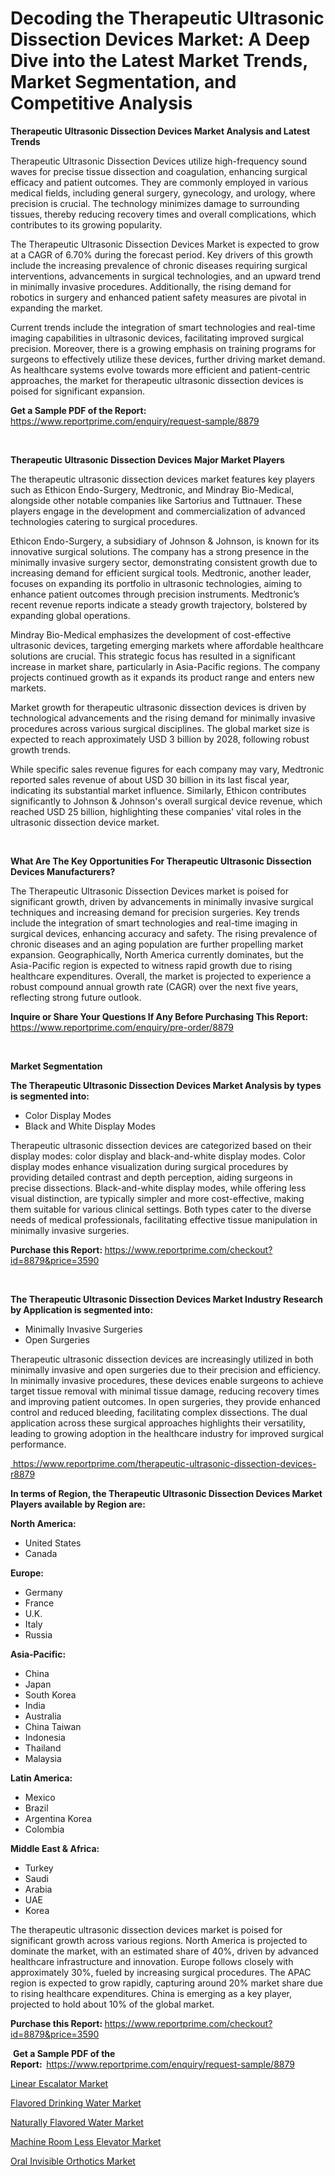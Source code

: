 <p><h1>Decoding the Therapeutic Ultrasonic Dissection Devices Market: A Deep Dive into the Latest Market Trends, Market Segmentation, and Competitive Analysis</h1></p><p><strong>Therapeutic Ultrasonic Dissection Devices Market Analysis and Latest Trends</strong></p>
<p><p>Therapeutic Ultrasonic Dissection Devices utilize high-frequency sound waves for precise tissue dissection and coagulation, enhancing surgical efficacy and patient outcomes. They are commonly employed in various medical fields, including general surgery, gynecology, and urology, where precision is crucial. The technology minimizes damage to surrounding tissues, thereby reducing recovery times and overall complications, which contributes to its growing popularity.</p><p>The Therapeutic Ultrasonic Dissection Devices Market is expected to grow at a CAGR of 6.70% during the forecast period. Key drivers of this growth include the increasing prevalence of chronic diseases requiring surgical interventions, advancements in surgical technologies, and an upward trend in minimally invasive procedures. Additionally, the rising demand for robotics in surgery and enhanced patient safety measures are pivotal in expanding the market.</p><p>Current trends include the integration of smart technologies and real-time imaging capabilities in ultrasonic devices, facilitating improved surgical precision. Moreover, there is a growing emphasis on training programs for surgeons to effectively utilize these devices, further driving market demand. As healthcare systems evolve towards more efficient and patient-centric approaches, the market for therapeutic ultrasonic dissection devices is poised for significant expansion.</p></p>
<p><strong>Get a Sample PDF of the Report:&nbsp;</strong> <a href="https://www.reportprime.com/enquiry/request-sample/8879?utm_campaign=12&utm_medium=2&utm_source=Github&utm_content=ia&utm_term=18102024&utm_id=therapeutic-ultrasonic-dissection-devices">https://www.reportprime.com/enquiry/request-sample/8879</a></p>
<p>&nbsp;</p>
<p><strong>Therapeutic Ultrasonic Dissection Devices Major Market Players</strong></p>
<p><p>The therapeutic ultrasonic dissection devices market features key players such as Ethicon Endo-Surgery, Medtronic, and Mindray Bio-Medical, alongside other notable companies like Sartorius and Tuttnauer. These players engage in the development and commercialization of advanced technologies catering to surgical procedures.</p><p>Ethicon Endo-Surgery, a subsidiary of Johnson & Johnson, is known for its innovative surgical solutions. The company has a strong presence in the minimally invasive surgery sector, demonstrating consistent growth due to increasing demand for efficient surgical tools. Medtronic, another leader, focuses on expanding its portfolio in ultrasonic technologies, aiming to enhance patient outcomes through precision instruments. Medtronic’s recent revenue reports indicate a steady growth trajectory, bolstered by expanding global operations.</p><p>Mindray Bio-Medical emphasizes the development of cost-effective ultrasonic devices, targeting emerging markets where affordable healthcare solutions are crucial. This strategic focus has resulted in a significant increase in market share, particularly in Asia-Pacific regions. The company projects continued growth as it expands its product range and enters new markets.</p><p>Market growth for therapeutic ultrasonic dissection devices is driven by technological advancements and the rising demand for minimally invasive procedures across various surgical disciplines. The global market size is expected to reach approximately USD 3 billion by 2028, following robust growth trends.</p><p>While specific sales revenue figures for each company may vary, Medtronic reported sales revenue of about USD 30 billion in its last fiscal year, indicating its substantial market influence. Similarly, Ethicon contributes significantly to Johnson & Johnson's overall surgical device revenue, which reached USD 25 billion, highlighting these companies' vital roles in the ultrasonic dissection device market.</p></p>
<p>&nbsp;</p>
<p><strong>What Are The Key Opportunities For Therapeutic Ultrasonic Dissection Devices Manufacturers?</strong></p>
<p><p>The Therapeutic Ultrasonic Dissection Devices market is poised for significant growth, driven by advancements in minimally invasive surgical techniques and increasing demand for precision surgeries. Key trends include the integration of smart technologies and real-time imaging in surgical devices, enhancing accuracy and safety. The rising prevalence of chronic diseases and an aging population are further propelling market expansion. Geographically, North America currently dominates, but the Asia-Pacific region is expected to witness rapid growth due to rising healthcare expenditures. Overall, the market is projected to experience a robust compound annual growth rate (CAGR) over the next five years, reflecting strong future outlook.</p></p>
<p><strong>Inquire or Share Your Questions If Any Before Purchasing This Report:</strong> <a href="https://www.reportprime.com/enquiry/pre-order/8879?utm_campaign=12&utm_medium=2&utm_source=Github&utm_content=ia&utm_term=18102024&utm_id=therapeutic-ultrasonic-dissection-devices">https://www.reportprime.com/enquiry/pre-order/8879</a></p>
<p>&nbsp;</p>
<p><strong>Market Segmentation</strong></p>
<p><strong>The Therapeutic Ultrasonic Dissection Devices Market Analysis by types is segmented into:</strong></p>
<p><ul><li>Color Display Modes</li><li>Black and White Display Modes</li></ul></p>
<p><p>Therapeutic ultrasonic dissection devices are categorized based on their display modes: color display and black-and-white display modes. Color display modes enhance visualization during surgical procedures by providing detailed contrast and depth perception, aiding surgeons in precise dissections. Black-and-white display modes, while offering less visual distinction, are typically simpler and more cost-effective, making them suitable for various clinical settings. Both types cater to the diverse needs of medical professionals, facilitating effective tissue manipulation in minimally invasive surgeries.</p></p>
<p><strong>Purchase this Report:&nbsp;</strong><a href="https://www.reportprime.com/checkout?id=8879&price=3590&utm_campaign=12&utm_medium=2&utm_source=Github&utm_content=ia&utm_term=18102024&utm_id=therapeutic-ultrasonic-dissection-devices">https://www.reportprime.com/checkout?id=8879&price=3590</a></p>
<p>&nbsp;</p>
<p><strong>The Therapeutic Ultrasonic Dissection Devices Market Industry Research by Application is segmented into:</strong></p>
<p><ul><li>Minimally Invasive Surgeries</li><li>Open Surgeries</li></ul></p>
<p><p>Therapeutic ultrasonic dissection devices are increasingly utilized in both minimally invasive and open surgeries due to their precision and efficiency. In minimally invasive procedures, these devices enable surgeons to achieve target tissue removal with minimal tissue damage, reducing recovery times and improving patient outcomes. In open surgeries, they provide enhanced control and reduced bleeding, facilitating complex dissections. The dual application across these surgical approaches highlights their versatility, leading to growing adoption in the healthcare industry for improved surgical performance.</p></p>
<p><a href="https://www.reportprime.com/therapeutic-ultrasonic-dissection-devices-r8879?utm_campaign=12&utm_medium=2&utm_source=Github&utm_content=ia&utm_term=18102024&utm_id=therapeutic-ultrasonic-dissection-devices">&nbsp;https://www.reportprime.com/therapeutic-ultrasonic-dissection-devices-r8879</a></p>
<p><strong>In terms of Region, the Therapeutic Ultrasonic Dissection Devices Market Players available by Region are:</strong></p>
<p>
    <p> <strong> North America: </strong>
        <ul>
            <li>United States</li>
            <li>Canada</li>
        </ul>
        </p> 
    <p> <strong> Europe: </strong>
        <ul>
            <li>Germany</li>
            <li>France</li>
            <li>U.K.</li>
            <li>Italy</li>
            <li>Russia</li>
        </ul>
        </p> 
    <p> <strong> Asia-Pacific: </strong>
        <ul>
            <li>China</li>
            <li>Japan</li>
            <li>South Korea</li>
            <li>India</li>
            <li>Australia</li>
            <li>China Taiwan</li>
            <li>Indonesia</li>
            <li>Thailand</li>
            <li>Malaysia</li>
        </ul>
        </p> 
    <p> <strong> Latin America: </strong>
        <ul>
            <li>Mexico</li>
            <li>Brazil</li>
            <li>Argentina Korea</li>
            <li>Colombia</li>
        </ul>
        </p> 
    <p> <strong> Middle East & Africa: </strong>
        <ul>
            <li>Turkey</li>
            <li>Saudi</li>
            <li>Arabia</li>
            <li>UAE</li>
            <li>Korea</li>
        </ul>
    </p>
    </p>
<p><p>The therapeutic ultrasonic dissection devices market is poised for significant growth across various regions. North America is projected to dominate the market, with an estimated share of 40%, driven by advanced healthcare infrastructure and innovation. Europe follows closely with approximately 30%, fueled by increasing surgical procedures. The APAC region is expected to grow rapidly, capturing around 20% market share due to rising healthcare expenditures. China is emerging as a key player, projected to hold about 10% of the global market.</p></p>
<p><strong>Purchase this Report: </strong><a href="https://www.reportprime.com/checkout?id=8879&price=3590&utm_campaign=12&utm_medium=2&utm_source=Github&utm_content=ia&utm_term=18102024&utm_id=therapeutic-ultrasonic-dissection-devices">https://www.reportprime.com/checkout?id=8879&price=3590</a></p>
<p>&nbsp;<strong>Get a Sample PDF of the Report:&nbsp;&nbsp;</strong><a href="https://www.reportprime.com/enquiry/request-sample/8879?utm_campaign=12&utm_medium=2&utm_source=Github&utm_content=ia&utm_term=18102024&utm_id=therapeutic-ultrasonic-dissection-devices">https://www.reportprime.com/enquiry/request-sample/8879</a></p>
<p><strong></strong></p>
<p><p><a href="https://issuu.com/reportprime-2/docs/linear-escalator-market-size-2030.p_9434fc61c4286f?utm_campaign=12&utm_medium=2&utm_source=Github&utm_content=ia&utm_term=18102024&utm_id=therapeutic-ultrasonic-dissection-devices">Linear Escalator Market</a></p><p><a href="https://www.linkedin.com/pulse/flavored-drinking-water-market-matrix-applications-types-yjsbe?utm_campaign=12&utm_medium=2&utm_source=Github&utm_content=ia&utm_term=18102024&utm_id=therapeutic-ultrasonic-dissection-devices">Flavored Drinking Water Market</a></p><p><a href="https://www.linkedin.com/pulse/global-naturally-flavored-water-market-trends-insights-growth-yauie?utm_campaign=12&utm_medium=2&utm_source=Github&utm_content=ia&utm_term=18102024&utm_id=therapeutic-ultrasonic-dissection-devices">Naturally Flavored Water Market</a></p><p><a href="https://issuu.com/reportprime-2/docs/machine-room-less-elevator-market-s_1ac8d4addafebe?utm_campaign=12&utm_medium=2&utm_source=Github&utm_content=ia&utm_term=18102024&utm_id=therapeutic-ultrasonic-dissection-devices">Machine Room Less Elevator Market</a></p><p><a href="https://github.com/tewellnudorennk/Market-Research-Report-List-1/blob/main/oral-invisible-orthotics-market.md?utm_campaign=12&utm_medium=2&utm_source=Github&utm_content=ia&utm_term=18102024&utm_id=therapeutic-ultrasonic-dissection-devices">Oral Invisible Orthotics Market</a></p></p>